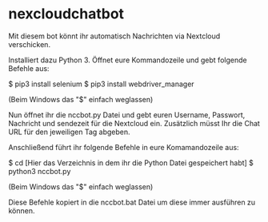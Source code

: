 # nexcloudchatbot
Mit diesem bot könnt ihr automatisch Nachrichten via Nextcloud verschicken.

Installiert dazu Python 3.
Öffnet eure Kommandozeile und gebt folgende Befehle aus:

$ pip3 install selenium
$ pip3 install webdriver_manager

(Beim Windows das "$" einfach weglassen)

Nun öffnet ihr die nccbot.py Datei und gebt euren Username, Passwort, Nachricht und sendezeit für die Nextcloud ein.
Zusätzlich müsst Ihr die Chat URL für den jeweiligen Tag abgeben.

Anschließend führt ihr folgende Befehle in eure Komamandozeile aus:

$ cd [Hier das Verzeichnis in dem ihr die Python Datei gespeichert habt]
$ python3 nccbot.py

(Beim Windows das "$" einfach weglassen)

Diese Befehle kopiert in die nccbot.bat Datei um diese immer ausführen zu können.
